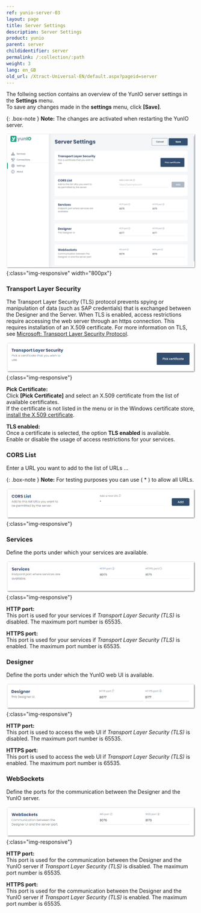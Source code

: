 ```yaml
---
ref: yunio-server-03
layout: page
title: Server Settings
description: Server Settings
product: yunio
parent: server
childidentifier: server
permalink: /:collection/:path
weight: 3
lang: en_GB
old_url: /Xtract-Universal-EN/default.aspx?pageid=server
---
```


The follwing section contains an overview of the YunIO server settings in the **Settings** menu. <br>
To save any changes made in the **settings** menu, click **[Save]**.

{: .box-note }
**Note:** The changes are activated when restarting the YunIO server.

![Server-Settings](/img/content/yunio/Server-settings.png){:class="img-responsive" width="800px"}


### Transport Layer Security

The Transport Layer Security (TLS) protocol prevents spying or manipulation of data (such as SAP credentials) that is exchanged between the Designer and the Server.
When TLS is enabled, access restrictions require accessing the web server through an https connection. This requires installation of an X.509 certificate.
For more information on TLS, see [Microsoft: Transport Layer Security Protocol](https://docs.microsoft.com/en-us/windows/win32/secauthn/transport-layer-security-protocol).

![TransportLayerSecurity](/img/content/yunio/Settings_transportlayersecurity.png){:class="img-responsive"}

**Pick Certificate:**<br>
Click **[Pick Certificate]** and select an X.509 certificate from the list of available certificates.<br>
If the certificate is not listed in the menu or in the Windows certificate store, [install the X.509 certificate](./install-x.509-Certificate).

**TLS enabled:**<br>
Once a certificate is selected, the option **TLS enabled** is available.<br>
Enable or disable the usage of access restrictions for your services.

### CORS List

Enter a URL you want to add to the list of URLs ...

{: .box-note }
**Note:** For testing purposes you can use ( * ) to allow all URLs.

![CORS-List](/img/content/yunio/Settings_corslist.png){:class="img-responsive"}

### Services

Define the ports under which your services are available. 

![Services](/img/content/yunio/Settings_services.png){:class="img-responsive"}

**HTTP port:**<br>
This port is used for your services if *Transport Layer Security (TLS)* is disabled. The maximum port number is 65535.

**HTTPS port:**<br>
This port is used for your services if *Transport Layer Security (TLS)* is enabled. The maximum port number is 65535.


### Designer

Define the ports under which the YunIO web UI is available. 

![Designer](/img/content/yunio/Settings_designer.png){:class="img-responsive"}

**HTTP port:**<br>
This port is used to access the web UI if *Transport Layer Security (TLS)* is disabled. The maximum port number is 65535.

**HTTPS port:**<br>
This port is used to access the web UI if *Transport Layer Security (TLS)* is enabled. The maximum port number is 65535.


### WebSockets

Define the ports for the communication between the Designer and the YunIO server. 

![WebSockets](/img/content/yunio/Settings_websockets.png){:class="img-responsive"}

**HTTP port:**<br>
This port is used for the communication between the Designer and the YunIO server if *Transport Layer Security (TLS)* is disabled. The maximum port number is 65535.

**HTTPS port:**<br>
This port is used for the communication between the Designer and the YunIO server if *Transport Layer Security (TLS)* is enabled. The maximum port number is 65535.